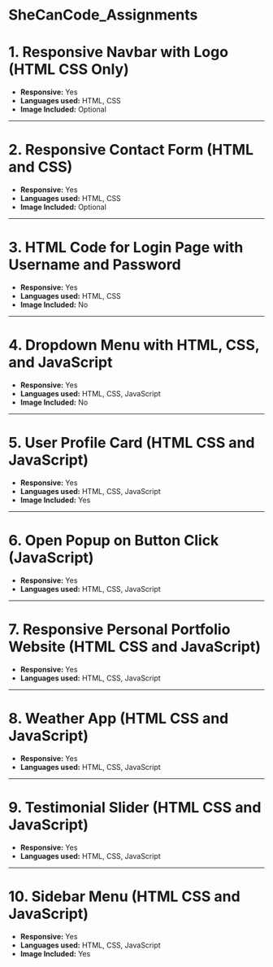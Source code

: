 # SheCanCode_Assignments
# 1. Responsive Navbar with Logo (HTML CSS Only)

- **Responsive:** Yes
- **Languages used:** HTML, CSS
- **Image Included:** Optional

---

# 2. Responsive Contact Form (HTML and CSS)

- **Responsive:** Yes
- **Languages used:** HTML, CSS
- **Image Included:** Optional

---

# 3. HTML Code for Login Page with Username and Password

- **Responsive:** Yes
- **Languages used:** HTML, CSS
- **Image Included:** No

---

# 4. Dropdown Menu with HTML, CSS, and JavaScript

- **Responsive:** Yes
- **Languages used:** HTML, CSS, JavaScript
- **Image Included:** No

---

# 5. User Profile Card (HTML CSS and JavaScript)

- **Responsive:** Yes
- **Languages used:** HTML, CSS, JavaScript
- **Image Included:** Yes

---

# 6. Open Popup on Button Click (JavaScript)

- **Responsive:** Yes
- **Languages used:** HTML, CSS, JavaScript

---

# 7. Responsive Personal Portfolio Website (HTML CSS and JavaScript)

- **Responsive:** Yes
- **Languages used:** HTML, CSS, JavaScript

---

# 8. Weather App (HTML CSS and JavaScript)

- **Responsive:** Yes
- **Languages used:** HTML, CSS, JavaScript

---

# 9. Testimonial Slider (HTML CSS and JavaScript)

- **Responsive:** Yes
- **Languages used:** HTML, CSS, JavaScript

---

# 10. Sidebar Menu (HTML CSS and JavaScript)

- **Responsive:** Yes
- **Languages used:** HTML, CSS, JavaScript
- **Image Included:** Yes
